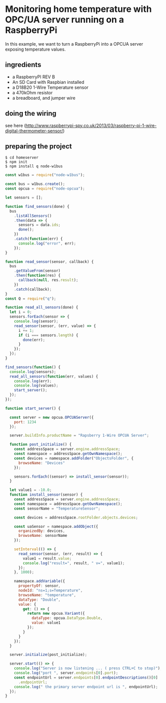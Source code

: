 ﻿# Monitoring home temperature with OPC/UA server running on a RaspberryPi

In this example, we want to turn a RaspberryPi into a OPCUA server exposing temperature values.

## ingredients

   - a RaspberryPI REV B
   - An SD Card with Raspbian installed
   - a D18B20 1-Wire Temperature sensor
   - a 470kOhm resistor
   - a breadboard, and jumper wire

## doing the wiring

see here (http://www.raspberrypi-spy.co.uk/2013/03/raspberry-pi-1-wire-digital-thermometer-sensor/)


## preparing the project

```
$ cd homeserver
$ npm init
$ npm install q node-w1bus
```




```javascript
const w1bus = require("node-w1bus");

const bus = w1bus.create();
const opcua = require("node-opcua");

let sensors = [];

function find_sensors(done) {
  bus
    .listAllSensors()
    .then(data => {
      sensors = data.ids;
      done();
    })
    .catch(function(err) {
      console.log("error", err);
    });
}

function read_sensor(sensor, callback) {
  bus
    .getValueFrom(sensor)
    .then(function(res) {
      callback(null, res.result);
    })
    .catch(callback);
}
const Q = require("q");

function read_all_sensors(done) {
  let i = 0;
  sensors.forEach(sensor => {
    console.log(sensor);
    read_sensor(sensor, (err, value) => {
      i += 1;
      if (i === sensors.length) {
        done(err);
      }
    });
  });
}

find_sensors(function() {
  console.log(sensors);
  read_all_sensors(function(err, values) {
    console.log(err);
    console.log(values);
    start_server();
  });
});

function start_server() {

  const server = new opcua.OPCUAServer({
    port: 1234
  });

  server.buildInfo.productName = "Rapsberry 1-Wire OPCUA Server";

  function post_initialize() {
    const addressSpace = server.engine.addressSpace;
    const namespace = addressSpace.getOwnNamespace();
    const devices = namespace.addFolder("ObjectsFolder", {
      browseName: "Devices"
    });

    sensors.forEach((sensor) => install_sensor(sensor));
  }

  let value1 = -10.0;
  function install_sensor(sensor) {
    const addressSpace = server.engine.addressSpace;
    const namespace = addressSpace.getOwnNamespace();
    const sensorName = "TemperatureSensor";

    const devices = addressSpace.rootFolder.objects.devices;

    const uaSensor = namespace.addObject({
      organizedBy: devices,
      browseName: sensorName
    });

    setInterval(() => {
      read_sensor(sensor, (err, result) => {
        value1 = result.value;
        console.log("result=", result, " v=", value1);
      });
    }, 1000);

    namespace.addVariable({
      propertyOf: sensor,
      nodeId: "ns=1;s=Temperature",
      browseName: "temperature",
      dataType: "Double",
      value: {
        get: () => {
          return new opcua.Variant({
            dataType: opcua.DataType.Double,
            value: value1
          });
        }
      }
    });
  }

  server.initialize(post_initialize);

  server.start(() => {
    console.log("Server is now listening ... ( press CTRL+C to stop)");
    console.log("port ", server.endpoints[0].port);
    const endpointUrl = server.endpoints[0].endpointDescriptions()[0]
      .endpointUrl;
    console.log(" the primary server endpoint url is ", endpointUrl);
  });
}
```

